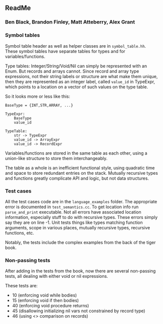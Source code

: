 ## ReadMe
### Ben Black, Brandon Finley, Matt Atteberry, Alex Grant


### Symbol tables

Symbol table header as well as helper classes are in `symbol_table.hh`. These symbol tables have separate tables for types and for variables/functions.

Type tables: Integer/String/Void/Nil can simply be represented with an Enum. But records and arrays cannot. Since record and array type expressions, not their string labels or structure are what make them unique, then they are represented as an integer label, called `value_id` in TypeExpr, which points to a location on a vector of such values on the type table.

So it looks more or less like this:

    BaseType = {INT,STR,ARRAY, ...}

    TypeExpr:
        BaseType
        value_id

    TypeTable:
        str -> TypeExpr
        value_id -> ArrayExpr
        value_id -> RecordExpr

Variables/functions are stored in the same table as each other, using a union-like structure to store them interchangeably.

The table as a whole is an inefficient functional style, using quadratic time and space to store redundant entries on the stack. Mutually recursive types and functions greatly complicate API and logic, but not data structures.

### Test cases

All the test cases code are in the `language_examples` folder. The appropriate error is documented in `test_semantics.cc`. To get location info run `parse_and_print` executable. Not all errors have associated location information, especially stuff to do with recursive types. These errors simply say they are on line -1. Unit tests things like types matching function arguments, scope in various places, mutually recursive types, recursive functions, etc.

Notably, the tests include the complex examples from the back of the tiger book.

### Non-passing tests

After adding in the tests from the book, now there are several non-passing tests, all dealing with either void or nil expressions.

These tests are:

* 10 (enforcing void while bodies)
* 15 (enforcing void if then bodies)
* 40 (enforcing void procedure returns)
* 45 (disallowing initializing nil vars not constrained by record type)
* 46 (using <> comparison on records)
